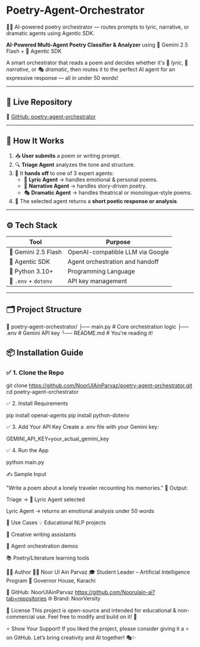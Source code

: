 # Poetry-Agent-Orchestrator
🤖🎶 AI-powered poetry orchestrator — routes prompts to lyric, narrative, or dramatic agents using Agentic SDK.


 **AI-Powered Multi-Agent Poetry Classifier & Analyzer** using 🔮 Gemini 2.5 Flash + 🧠 Agentic SDK

A smart orchestrator that reads a poem and decides whether it's 🎵 *lyric*, 📖 *narrative*, or 🎭 *dramatic*, then routes it to the perfect AI agent for an expressive response — all in under 50 words!

---

## 🚀 Live Repository

🔗 [GitHub: poetry-agent-orchestrator](https://github.com/NoorUlAinParvaz/poetry-agent-orchestrator)

---

## 🧠 How It Works

1. 📥 **User submits** a poem or writing prompt.
2. 🔍 **Triage Agent** analyzes the tone and structure.
3. 🤝 It **hands off** to one of 3 expert agents:
   - 🎵 **Lyric Agent** → handles emotional & personal poems.
   - 📖 **Narrative Agent** → handles story-driven poetry.
   - 🎭 **Dramatic Agent** → handles theatrical or monologue-style poems.
4. 📝 The selected agent returns a **short poetic response or analysis**.

---

## ⚙️ Tech Stack

| Tool | Purpose |
|------|---------|
| 🔮 Gemini 2.5 Flash | OpenAI-compatible LLM via Google |
| 🧠 Agentic SDK | Agent orchestration and handoff |
| 🐍 Python 3.10+ | Programming Language |
| 📁 `.env` + `dotenv` | API key management |

---

## 🗂️ Project Structure

📁 poetry-agent-orchestrator/
├── main.py # Core orchestration logic
├── .env # Gemini API key
└── README.md # You're reading it!


## 📦 Installation Guide

### ✅ 1. Clone the Repo

git clone https://github.com/NoorUlAinParvaz/poetry-agent-orchestrator.git
cd poetry-agent-orchestrator

✅ 2. Install Requirements

pip install openai-agents
pip install python-dotenv

✅ 3. Add Your API Key
Create a .env file with your Gemini key:


GEMINI_API_KEY=your_actual_gemini_key


✅ 4. Run the App

python main.py


✍️ Sample Input

"Write a poem about a lonely traveler recounting his memories."
👀 Output:

Triage → 🎵 Lyric Agent selected

Lyric Agent → returns an emotional analysis under 50 words

🎯 Use Cases
💡 Educational NLP projects

🎨 Creative writing assistants

🧪 Agent orchestration demos

📚 Poetry/Literature learning tools


🧑‍💻 Author
👩‍💻 Noor Ul Ain Parvaz
🎓 Student Leader – Artificial Intelligence Program
📍 Governor House, Karachi

🔗 GitHub: NoorUlAinParvaz  https://github.com/Noorulain-ai?tab=repositories
🌐 Brand: NoorVersity

📄 License
This project is open-source and intended for educational & non-commercial use.
Feel free to modify and build on it! 🚀

⭐ Show Your Support!
If you liked the project, please consider giving it a ⭐ on GitHub.
Let’s bring creativity and AI together! 🎭✨

